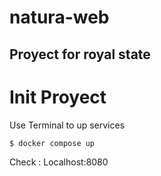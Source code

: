 # natura-web

## Proyect for royal state

# Init Proyect

Use Terminal to up services

```
$ docker compose up
```

Check : Localhost:8080
